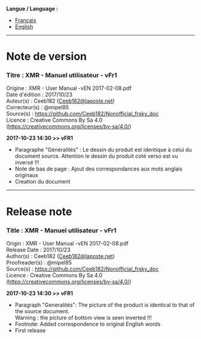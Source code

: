 **Langue / Language :**
- [Français](#FR)
- [English](#EN)

--------------------------------------------------------------------------------------

<a name="FR"></a>
# Note de version

### Titre : XMR - Manuel utilisateur - vFr1  
Origine : XMR - User Manual -vEN 2017-02-08.pdf  
Date d'édition : 2017/10/23  
Auteur(s) : Ceeb182 (Ceeb182@laposte.net)  
Correcteur(s) : @mipel85  
Source(s) : https://github.com/Ceeb182/Nonofficial_frsky_doc  
Licence : Creative Commons By Sa 4.0 (https://creativecommons.org/licenses/by-sa/4.0/)  


**2017-10-23 14:30 >> vFR1**
- Paragraphe "Généralités" : Le dessin du produit est identique à celui du document source.
  Attention le dessin du produit coté verso est vu inversé !!!  
- Note de bas de page : Ajout des correspondances aux mots anglais originaux  
- Creation du document  


--------------------------------------------------------------------------------------

<a name="EN"></a>
# Release note

### Title : XMR - Manuel utilisateur - vFr1  
Origin : XMR - User Manual -vEN 2017-02-08.pdf  
Release Date : 2017/10/23  
Author(s) : Ceeb182 (Ceeb182@laposte.net)  
Proofreader(s) : @mipel85  
Source(s) : https://github.com/Ceeb182/Nonofficial_frsky_doc  
Licence : Creative Commons By Sa 4.0 (https://creativecommons.org/licenses/by-sa/4.0/)  


**2017-10-23 14:30 >> vFR1**
- Paragraph "Generalités": The picture of the product is identical to that of the source document.  
  Warning : the picture of bottom view is seen inverted !!!  
- Footnote: Added correspondence to original English words  
- First release  

